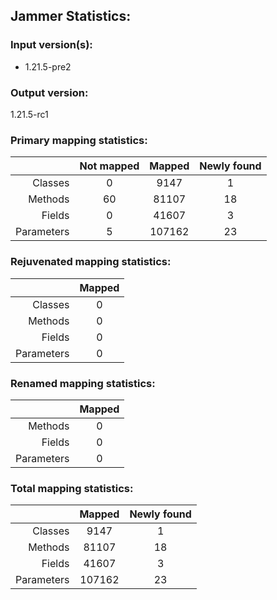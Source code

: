 Jammer Statistics:
------------------
### Input version(s):
- 1.21.5-pre2
### Output version:
1.21.5-rc1
### Primary mapping statistics:
|            | Not mapped | Mapped | Newly found |
| ----------:|:----------:|:------:|:-----------:|
|    Classes |     0      |  9147  |      1      |
|    Methods |     60     | 81107  |     18      |
|     Fields |     0      | 41607  |      3      |
| Parameters |     5      | 107162 |     23      |
### Rejuvenated mapping statistics:
|            | Mapped |
| ----------:|:------:|
|    Classes |   0    |
|    Methods |   0    |
|     Fields |   0    |
| Parameters |   0    |
### Renamed mapping statistics:
|            | Mapped |
| ----------:|:------:|
|    Methods |   0    |
|     Fields |   0    |
| Parameters |   0    |
### Total mapping statistics:
|            | Mapped | Newly found |
| ----------:|:------:|:-----------:|
|    Classes |  9147  |      1      |
|    Methods | 81107  |     18      |
|     Fields | 41607  |      3      |
| Parameters | 107162 |     23      |
